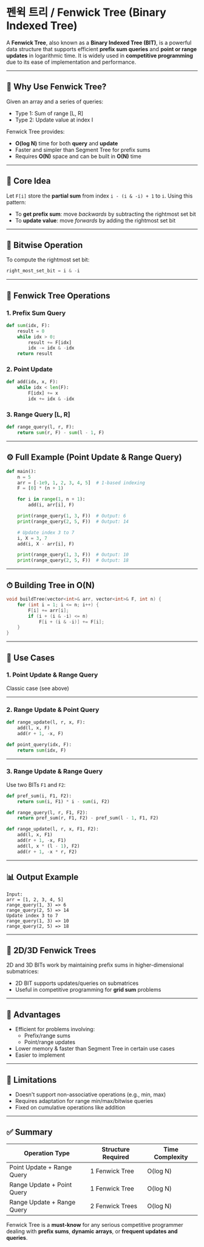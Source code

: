 # 펜윅 트리 / Fenwick Tree (Binary Indexed Tree)

A **Fenwick Tree**, also known as a **Binary Indexed Tree (BIT)**, is a powerful data structure that supports efficient **prefix sum queries** and **point or range updates** in logarithmic time. It is widely used in **competitive programming** due to its ease of implementation and performance.

---

## 📌 Why Use Fenwick Tree?

Given an array and a series of queries:
- Type 1: Sum of range [L, R]
- Type 2: Update value at index I

Fenwick Tree provides:
- **O(log N)** time for both **query** and **update**
- Faster and simpler than Segment Tree for prefix sums
- Requires **O(N)** space and can be built in **O(N)** time

---

## 🧠 Core Idea

Let `F[i]` store the **partial sum** from index `i - (i & -i) + 1` to `i`. Using this pattern:
- To **get prefix sum**: move *backwards* by subtracting the rightmost set bit
- To **update value**: move *forwards* by adding the rightmost set bit

---

## 🔧 Bitwise Operation

To compute the rightmost set bit:
```python
right_most_set_bit = i & -i
```

---

## 📘 Fenwick Tree Operations

### 1. Prefix Sum Query
```python
def sum(idx, F):
    result = 0
    while idx > 0:
        result += F[idx]
        idx -= idx & -idx
    return result
```

### 2. Point Update
```python
def add(idx, x, F):
    while idx < len(F):
        F[idx] += x
        idx += idx & -idx
```

### 3. Range Query [L, R]
```python
def range_query(l, r, F):
    return sum(r, F) - sum(l - 1, F)
```

---

## ⚙ Full Example (Point Update & Range Query)

```python
def main():
    n = 5
    arr = [-1e9, 1, 2, 3, 4, 5]  # 1-based indexing
    F = [0] * (n + 1)

    for i in range(1, n + 1):
        add(i, arr[i], F)

    print(range_query(1, 3, F))  # Output: 6
    print(range_query(2, 5, F))  # Output: 14

    # Update index 3 to 7
    i, X = 3, 7
    add(i, X - arr[i], F)

    print(range_query(1, 3, F))  # Output: 10
    print(range_query(2, 5, F))  # Output: 18
```

---

## ⏱ Building Tree in O(N)

```cpp
void buildTree(vector<int>& arr, vector<int>& F, int n) {
    for (int i = 1; i <= n; i++) {
        F[i] += arr[i];
        if (i + (i & -i) <= n)
            F[i + (i & -i)] += F[i];
    }
}
```

---

## 🧩 Use Cases

### 1. **Point Update & Range Query**
Classic case (see above)

---

### 2. **Range Update & Point Query**
```python
def range_update(l, r, x, F):
    add(l, x, F)
    add(r + 1, -x, F)

def point_query(idx, F):
    return sum(idx, F)
```

---

### 3. **Range Update & Range Query**
Use two BITs `F1` and `F2`:

```python
def pref_sum(i, F1, F2):
    return sum(i, F1) * i - sum(i, F2)

def range_query(l, r, F1, F2):
    return pref_sum(r, F1, F2) - pref_sum(l - 1, F1, F2)

def range_update(l, r, x, F1, F2):
    add(l, x, F1)
    add(r + 1, -x, F1)
    add(l, x * (l - 1), F2)
    add(r + 1, -x * r, F2)
```

---

## 📊 Output Example

```text
Input:
arr = [1, 2, 3, 4, 5]
range_query(1, 3) => 6
range_query(2, 5) => 14
Update index 3 to 7
range_query(1, 3) => 10
range_query(2, 5) => 18
```

---

## 🧱 2D/3D Fenwick Trees

2D and 3D BITs work by maintaining prefix sums in higher-dimensional submatrices:
- 2D BIT supports updates/queries on submatrices
- Useful in competitive programming for **grid sum** problems

---

## 🚀 Advantages

- Efficient for problems involving:
  - Prefix/range sums
  - Point/range updates
- Lower memory & faster than Segment Tree in certain use cases
- Easier to implement

---

## 🚧 Limitations

- Doesn't support non-associative operations (e.g., min, max)
- Requires adaptation for range min/max/bitwise queries
- Fixed on cumulative operations like addition

---

## ✅ Summary

| Operation Type              | Structure Required | Time Complexity |
|----------------------------|--------------------|-----------------|
| Point Update + Range Query | 1 Fenwick Tree     | O(log N)        |
| Range Update + Point Query | 1 Fenwick Tree     | O(log N)        |
| Range Update + Range Query | 2 Fenwick Trees    | O(log N)        |

Fenwick Tree is a **must-know** for any serious competitive programmer dealing with **prefix sums**, **dynamic arrays**, or **frequent updates and queries**.
